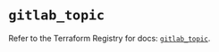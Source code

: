 # `gitlab_topic`

Refer to the Terraform Registry for docs: [`gitlab_topic`](https://registry.terraform.io/providers/gitlabhq/gitlab/18.1.1/docs/resources/topic).
